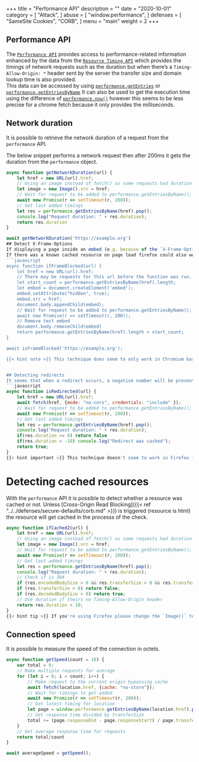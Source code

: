 +++
title = "Performance API"
description = ""
date = "2020-10-01"
category = [
    "Attack",
]
abuse = [
    "window.performance",
]
defenses = [
    "SameSite Cookies",
    "CORB",
]
menu = "main"
weight = 2
+++
## Performance API
The [`Performance API`](https://developer.mozilla.org/en-US/docs/Web/API/Performance) provides access to performance-related information enhanced by the data from the [`Resource Timing API`](https://developer.mozilla.org/en-US/docs/Web/API/Resource_Timing_API)
which provides the timings of network requests such as the duration but when there’s a `Timing-Allow-Origin: *` header sent by the server the transfer size and domain lookup time is also provided.  
This data can be accessed by using [`performance.getEntries`](https://developer.mozilla.org/en-US/docs/Web/API/Performance/getEntries) or [`performance.getEntriesByName`](https://developer.mozilla.org/en-US/docs/Web/API/Performance/getEntriesByName)
It can also be used to get the execution time using the difference of [`performance.now()`](https://developer.mozilla.org/en-US/docs/Web/API/Performance/now) however this seems to be less precise for a chrome fetch because it only provides the milliseconds.

## Network duration
It is possible to retrieve the network duration of a request from the `performance` API.

The below snippet performs a network request then after 200ms it gets the duration from the `performance` object. 

```javascript
async function getNetworkDuration(url) {
    let href = new URL(url).href;
    // Using an image instead of fetch() as some requests had duration = 0
    let image = new Image().src = href;
    // Wait for request to be added to performance.getEntriesByName();
    await new Promise(r => setTimeout(r, 200));
    // Get last added timings
    let res = performance.getEntriesByName(href).pop();
    console.log("Request duration: " + res.duration);
    return res.duration
}

await getNetworkDuration('https://example.org')
## Detect X-Frame-Options
If displaying a page inside an embed (e.g. because of the `X-Frame-Options` header) it will not be added to the `performance` object in Chrome.
If there was a known cached resource on page load firefox could also work.
```javascript
async function ifFrameBlocked(url) {
    let href = new URL(url).href;
    // There may be requests for this url before the function was run.
    let start_count = performance.getEntriesByName(href).length;
    let embed = document.createElement('embed');
    embed.setAttribute("hidden", true);
    embed.src = href;
    document.body.appendChild(embed);
    // Wait for request to be added to performance.getEntriesByName();
    await new Promise(r => setTimeout(r, 200));
    // Remove test embed
    document.body.removeChild(embed)
    return performance.getEntriesByName(href).length > start_count;
}

await isFrameBlocked('https://example.org');

{{< hint note >}} This technique does seem to only work in Chromium based browsers {{< /hint >}}


## Detecting redirects
It seems that when a redirect occurs, a negative number will be present in Chrome. 
```javascript
async function isRedirected(url) {  
    let href = new URL(url).href;
    await fetch(href, {mode: "no-cors", credentials: "include" });
    // Wait for request to be added to performance.getEntriesByName();
    await new Promise(r => setTimeout(r, 200));
    // Get last added timings
    let res = performance.getEntriesByName(href).pop();
    console.log("Request duration: " + res.duration);
    if(res.duration >= 0) return false
    if(res.duration > -10) console.log("Redirect was cached");
    return true;
}
{{< hint important >}} This technique doesn't seem to work in Firefox {{< /hint >}}
```
# Detecting cached resources

With the `performance` API it is possible to detect whether a resource was cached or not.
Unless [Cross-Origin Read Blocking]({{< ref "../../defenses/secure-defaults/corb.md" >}}) is triggered (resource is html) the resource will get cached in the processs of the check.  
```javascript
async function ifCached2(url) {
    let href = new URL(url).href;
    // Using an image instead of fetch() as some requests had duration = 0
    let image = new Image().src = href;
    // Wait for request to be added to performance.getEntriesByName();
    await new Promise(r => setTimeout(r, 200));
    // Get last added timings
    let res = performance.getEntriesByName(href).pop();
    console.log("Request duration: " + res.duration);
    // Check if is 304
    if (res.encodedBodySize > 0 && res.transferSize > 0 && res.transferSize < res.encodedBodySize) return true
    if (res.transferSize > 0) return false;
    if (res.decodedBodySize > 0) return true;
    // Use duration if theirs no Timing-Allow-Origin header
    return res.duration < 10;
}
{{< hint tip >}} If you're using Firefox please change the `Image()` to `await fetch(href, {mode:"no-cors", credentials: "include"});` {{< /hint >}}
```
## Connection speed

It is possible to measure the speed of the connection in octets.
```javascript
async function getSpeed(count = 10) {
    var total = 0;
    // Make multiple requests for average
    for (let i = 0; i < count; i++) {
        // Make request to the current origin bypassing cache
        await fetch(location.href, {cache: "no-store"});
        // Wait for timings to get added
        await new Promise(r => setTimeout(r, 200));
        // Get latest timing for location
        let page = window.performance.getEntriesByName(location.href).pop();
        // Get response time divided by transferSize
        total += (page.responseEnd - page.responseStart) / page.transferSize;
    }
    // Get average response time for requests
    return total/count
}

await averageSpeed = getSpeed();
```
